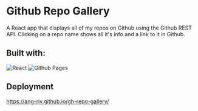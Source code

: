 # Github Repo Gallery

A React app that displays all of my repos on Github using the Github REST API. Clicking on a repo name shows all it's info and a link to it in Github.

## Built with:

![React](https://img.shields.io/badge/react-%2320232a.svg?style=for-the-badge&logo=react&logoColor=%2361DAFB) ![Github Pages](https://img.shields.io/badge/github%20pages-121013?style=for-the-badge&logo=github&logoColor=white)

## Deployment

https://ang-riv.github.io/gh-repo-gallery/
